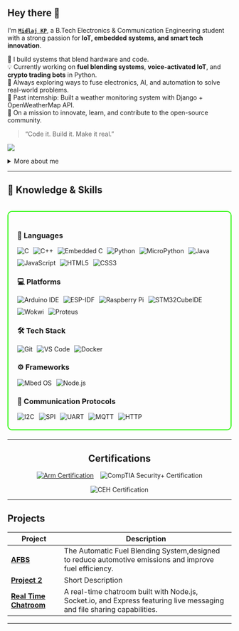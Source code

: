 ## Hey there 👋

I'm **[`Midlaj KP`](https://www.youtube.com/@Scratch_malayalam)**, a B.Tech Electronics & Communication Engineering student with a strong passion for **IoT, embedded systems, and smart tech innovation**.

🔧 I build systems that blend hardware and code.  
💡 Currently working on **fuel blending systems**, **voice-activated IoT**, and **crypto trading bots** in Python.  
🧠 Always exploring ways to fuse electronics, AI, and automation to solve real-world problems.  
💼 Past internship: Built a weather monitoring system with Django + OpenWeatherMap API.  
🚀 On a mission to innovate, learn, and contribute to the open-source community.

> “Code it. Build it. Make it real.”  

<a href="https://www.linkedin.com/in/midlajkp/"><img src="https://img.shields.io/badge/-LinkedIn-0072b1?&style=for-the-badge&logo=linkedin&logoColor=white" /></a>

<details>
  <summary>More about me</summary>

- **Name**: Midlaj KP
- **From**: India
- **Education**: B.Tech in Electronics and Communication Engineering
- **[`Lovely Professional University`](https://www.lpu.in)**
- **IOT student** | **Embedded Systems** | **AI and Automation**
- Continuously improving my knowledge of **IOT ** and **Programming Skills**.


</details>
<be>

---

<h2 id="knowledge_skills" align=''> 🚀 Knowledge & Skills </h2><br>

<!-- Box container -->
<div style="border: 2px solid #22F700; border-radius: 10px; padding: 20px; margin-bottom: 20px;">
<h3>🧠 Languages</h3>
<div align="left" style="display: flex; flex-wrap: wrap; gap: 10px;">
  <img src="https://img.shields.io/badge/C-00599C?style=for-the-badge&logo=c&color=000000" alt="C" />
  <img src="https://img.shields.io/badge/C%2B%2B-F34B7F?style=for-the-badge&logo=c%2B%2B&color=000000" alt="C++" />
  <img src="https://img.shields.io/badge/Embedded%20C-00599C?style=for-the-badge&logo=c&logoColor=white&color=000000" alt="Embedded C" />
  <img src="https://img.shields.io/badge/Python-3776AB?style=for-the-badge&logo=python&color=000000" alt="Python" />
  <img src="https://img.shields.io/badge/MicroPython-2C3E50?style=for-the-badge&logo=python&logoColor=white&color=000000" alt="MicroPython" />
  <img src="https://img.shields.io/badge/Java-007396?style=for-the-badge&logo=java&color=000000" alt="Java" />
  <img src="https://img.shields.io/badge/JavaScript-F7DF1E?style=for-the-badge&logo=javascript&color=000000" alt="JavaScript" />
  <img src="https://img.shields.io/badge/HTML5-5D4B6C?style=for-the-badge&logo=html5&color=000000" alt="HTML5" />
  <img src="https://img.shields.io/badge/CSS3-2965F1?style=for-the-badge&logo=css3&color=000000" alt="CSS3" />
</div>
<h3>💻 Platforms</h3>
<div align="left" style="display: flex; flex-wrap: wrap; gap: 10px;">
  <img src="https://img.shields.io/badge/Arduino%20IDE-00979D?style=for-the-badge&logo=arduino&logoColor=white&color=000000" alt="Arduino IDE" />
  <img src="https://img.shields.io/badge/ESP--IDF-FFCC00?style=for-the-badge&logo=espressif&logoColor=black&color=000000" alt="ESP-IDF" />
  <img src="https://img.shields.io/badge/Raspberry%20Pi-C51A4A?style=for-the-badge&logo=raspberrypi&logoColor=white&color=000000" alt="Raspberry Pi" />
  <img src="https://img.shields.io/badge/STM32CubeIDE-03234B?style=for-the-badge&logo=stmicroelectronics&logoColor=white&color=000000" alt="STM32CubeIDE" />
  <img src="https://img.shields.io/badge/Wokwi-FF4081?style=for-the-badge&logo=wokwi&logoColor=white&color=000000" alt="Wokwi" />
  <img src="https://img.shields.io/badge/Proteus-0082C8?style=for-the-badge&logo=proteus&logoColor=white&color=000000" alt="Proteus" />
</div>
<h3>🛠️ Tech Stack</h3>
<div align="left" style="display: flex; flex-wrap: wrap; gap: 10px;">
  <img src="https://img.shields.io/badge/Git-F05032?style=for-the-badge&logo=git&color=000000" alt="Git" />
  <img src="https://img.shields.io/badge/VS_Code-007ACC?style=for-the-badge&logo=visual-studio-code&color=000000" alt="VS Code" />
  <img src="https://img.shields.io/badge/Docker-2496ED?style=for-the-badge&logo=docker&color=000000" alt="Docker" />
</div>
<h3>⚙️ Frameworks</h3>
<div align="left" style="display: flex; flex-wrap: wrap; gap: 10px;">
  <img src="https://img.shields.io/badge/Mbed%20OS-004C8C?style=for-the-badge&logo=arm&logoColor=white&color=000000" alt="Mbed OS" />
  <img src="https://img.shields.io/badge/Node.js-339933?style=for-the-badge&logo=nodedotjs&logoColor=white&color=000000" alt="Node.js" />
</div>
<h3>📡 Communication Protocols</h3>
<div align="left" style="display: flex; flex-wrap: wrap; gap: 10px;">
  <img src="https://img.shields.io/badge/I2C-003399?style=for-the-badge&logo=proxmox&color=000000" alt="I2C" />
  <img src="https://img.shields.io/badge/SPI-ffcc00?style=for-the-badge&logo=proxmox&color=000000" alt="SPI" />
  <img src="https://img.shields.io/badge/UART-004880?style=for-the-badge&logo=proxmox&color=000000" alt="UART" />
  <img src="https://img.shields.io/badge/MQTT-660066?style=for-the-badge&logo=eclipse-mosquitto&logoColor=white&color=000000" alt="MQTT" />
  <img src="https://img.shields.io/badge/HTTP-808080?style=for-the-badge&logo=http&logoColor=white&color=000000" alt="HTTP" />
</div>

</div>


---
<h2 id="Certifications" align="center">Certifications</h2>

<div style="display: flex; gap: 15px; justify-content: center; flex-wrap: wrap; align-items: center;">
  <a href="https://github.com/midlaj-kp/My_Certificates/blob/main/Embedded%20Systems%20Essentials%20with%20Arm.png?raw=true" target="_blank" rel="noopener noreferrer">
    <img src="https://img.shields.io/badge/Certificate-ARM-blue?style=for-the-badge&logo=arm" alt="Arm Certification" />
  </a>

  <img src="https://img.shields.io/badge/CompTIA_Security%2B-Certified-red?style=for-the-badge&color=000000" alt="CompTIA Security+ Certification" />

  <img src="https://img.shields.io/badge/CEH-Certified_Ethical_Hacker-blue?style=for-the-badge&logo=ec-council&color=000000" alt="CEH Certification" />
</div>


---

<h2 id="Projects" align=''> Projects </h2>


| **Project**      | **Description**                                                                                  |
|-------------------|--------------------------------------------------------------------------------------------------|
| **[AFBS](https://github.com/midlaj-kp/AFBS)**    | The Automatic Fuel Blending System,designed to reduce automotive emissions and improve fuel efficiency.  |
| **[Project 2](https://github.com/)**    | Short Description |
| **[Real Time Chatroom](https://github.com/midlaj-kp/chatroom-for-community)**    | A real-time chatroom built with Node.js, Socket.io, and Express featuring live messaging and file sharing capabilities. | 

---

